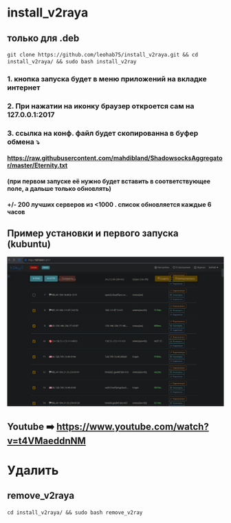 # install_v2raya
## только для .deb

```
git clone https://github.com/leohab75/install_v2raya.git && cd install_v2raya/ && sudo bash install_v2ray
```
### 1. кнопка запуска будет в меню приложений на вкладке интернет
### 2. При нажатии на иконку браузер откроется сам на 127.0.0.1:2017
### 3. ссылка на конф. файл будет скопированна в буфер обмена ⤵️
#### https://raw.githubusercontent.com/mahdibland/ShadowsocksAggregator/master/Eternity.txt
####  (при первом запуске её нужно будет вставить в соответствующее поле, а дальше только обновлять)
#### +/- 200 лучших серверов из <1000 . список обновляется каждые 6 часов

## Пример установки и первого запуска (kubuntu)

![Example](assets/v2raya.png)
 ## Youtube ➡️ https://www.youtube.com/watch?v=t4VMaeddnNM


# Удалить
## remove_v2raya


```
cd install_v2raya/ && sudo bash remove_v2ray
```
